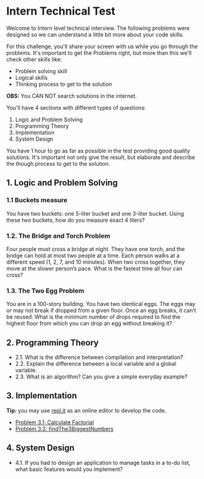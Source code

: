 # Intern Technical Test

Welcome to Intern level technical interview. The following problems were designed so we can understand a little bit more about your code skills.

For this challenge, you'll share your screen with us while you go through the problems. 
It's important to get the Problems right, but more than this we'll check other skills like:

- Problem solving skill
- Logical skills
- Thinking process to get to the solution

**OBS:** You CAN NOT search solutions in the internet.

You'll have 4 sections with different types of questions:
1. Logic and Problem Solving
2. Programming Theory
3. Implementation
4. System Design

You have 1 hour to go as far as possible in the test providing good quality solutions. It's important not only give the result, but elaborate and describe the though process to get to the solution.

## 1. Logic and Problem Solving

### 1.1 Buckets measure
You have two buckets: one 5-liter bucket and one 3-liter bucket. Using these two buckets, how do you measure exact 4 liters? 

### 1.2. The Bridge and Torch Problem
Four people must cross a bridge at night. They have one torch, and the bridge can hold at most two people at a time. Each person walks at a different speed (1, 2, 7, and 10 minutes). When two cross together, they move at the slower person’s pace.
What is the fastest time all four can cross?

### 1.3. The Two Egg Problem
You are in a 100-story building. You have two identical eggs. The eggs may or may not break if dropped from a given floor. Once an egg breaks, it can’t be reused.
What is the minimum number of drops required to find the highest floor from which you can drop an egg without breaking it?

## 2. Programming Theory

- 2.1. What is the difference between compilation and interpretation?
- 2.2. Explain the difference between a local variable and a global variable.
- 2.3. What is an algorithm? Can you give a simple everyday example?

## 3. Implementation

**Tip:** you may use [repl.it](https://replit.com) as an online editor to develop the code.

- [Problem 3.1: Calculate Factorial](../../Problems/Implementation/I_5_calculateFactorial/README.md)
- [Problem 3.2: findThe3BiggestNumbers](../../Problems/Implementation/I_6_findThe3BiggestNumbers/README.md)

## 4. System Design

- 4.1. If you had to design an application to manage tasks in a to-do list, what basic features would you implement?